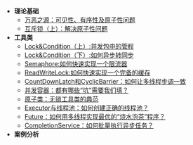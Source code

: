 * **理论基础**
	* [万恶之源：可见性、有序性及原子性问题](java/thread/origin.md)
	* [互斥锁（上）：解决原子性问题](java/thread/mutex1.md)
* **工具类**
    * [Lock&Condition（上）:并发包中的管程](java/thread/lock.md)
    * [Lock&Condition（下）:如何异步转同步](java/thread/condition.md)
    * [Semaphore:如何快速实现一个限流器](java/thread/semaphore.md)
    * [ReadWriteLock:如何快速实现一个完备的缓存](java/thread/readWriteLock.md)
    * [CountDownLatch和CyclicBarrier：如何让多线程步调一致](java/thread/countDownLatchAndCyclicBarrier.md)
    * [并发容器：都有哪些“坑”需要我们填？](java/thread/collection.md)
    * [原子类：无锁工具类的典范](java/thread/atomicClass.md)
    * [Executor与线程池：如何创建正确的线程池？](java/thread/executor.md)
    * [Future：如何用多线程实现最优的“烧水泡茶”程序？](java/thread/future.md)
    * [CompletionService：如何批量执行异步任务？](java/thread/completionService.md)
* **案例分析**